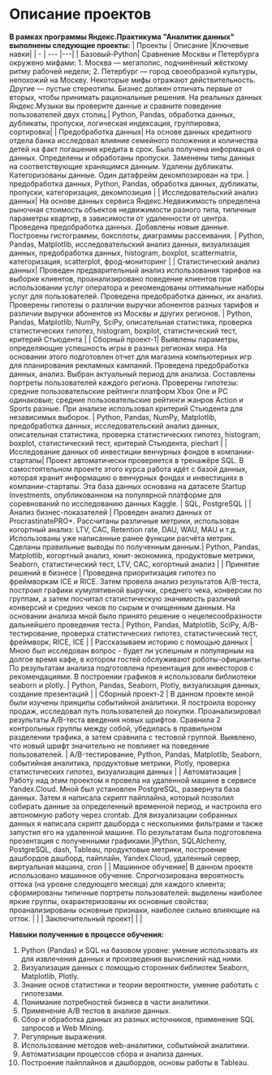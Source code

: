 # Описание проектов 
**В рамках программы Яндекс.Практикума "Аналитик данных" выполнены следующие проекты:**
| Проекты | Описание |Ключевые навки|
| - | --- |---|
| Базовый-Python| Сравнение Москвы и Петербурга окружено мифами: 1. Москва — мегаполис, подчинённый жёсткому ритму рабочей недели; 2. Петербург — город своеобразной культуры, непохожий на Москву. Некоторые мифы отражают действительность. Другие — пустые стереотипы. Бизнес должен отличать первые от вторых, чтобы принимать рациональные решения. На реальных данных Яндекс.Музыки вы проверите данные и сравните поведение пользователей двух столиц.|   Python, Pandas, обработка данных, дубликаты, пропуски, логическая индексация, группировка, сортировка|
| Предобработка данных| На основе данных кредитного отдела банка исследовал влияние семейного положения и количества детей на факт погашения кредита в срок. Была получена информация о данных. Определены и обработаны пропуски. Заменены типы данных на соответствующие хранящимся данным. Удалены дубликаты. Категоризованы данные. Один датафрейм декомпозирован на три. |  предобработка данных, Python, Pandas, обработка данных, дубликаты, пропуски, категоризация, декомпозиция   |
| Исследовательский анализ данных| На основе данных сервиса Яндекс.Недвижимость определена рыночная стоимость объектов недвижимости разного типа, типичные параметры квартир, в зависимости от удаленности от центра. Проведена предобработка данных. Добавлены новые данные. Построены гистограммы, боксплоты, диаграммы рассеивания. | Python, Pandas, Matplotlib, исследовательский анализ данных, визуализация данных, предобработка данных, histogram, boxplot, scattermatrix, категоризация, scatterplot,  фрод-мониторинг  |
| Статистический анализ данных| Проведен предварительный анализ использования тарифов на выборке клиентов, проанализировано поведение клиентов при использовании услуг оператора и рекомендованы оптимальные наборы услуг для пользователей. Проведена предобработка данных, их анализ. Проверены гипотезы о различии выручки абонентов разных тарифов и различии выручки абонентов из Москвы и других регионов. | Python, Pandas, Matplotlib, NumPy, SciPy, описательная статистика, проверка статистических гипотез, histogram, boxplot, статистический тест, критерий Стьюдента    |
| Сборный проект-1| Выявлены параметры, определяющие успешность игры в разных регионах мира. На основании этого подготовлен отчет для магазина компьютерных игр для планирования рекламных кампаний. Проведена предобработка данных, анализ. Выбран актуальный период для анализа. Составлены портреты пользователей каждого региона. Проверены гипотезы: средние пользовательские рейтинги платформ Xbox One и PC одинаковые; средние пользовательские рейтинги жанров Action и Sports разные. При анализе использовал критерий Стьюдента для независимых выборок. |  Python, Pandas, NumPy, Matplotlib, предобработка данных, исследовательский анализ данных, описательная статистика, проверка статистических гипотез, histogram, boxplot, статистический тест, критерий Стьюдента, piechart   |
| Исследование данных об инвестиции венчурных фондов в компании-стартапы|  Проект автоматически проверяется в тренажёре SQL. В самостоятельном проекте этого курса работа идёт с базой данных, которая хранит информацию о венчурных фондах и инвестициях в компании-стартапы. Эта база данных основана на датасете Startup Investments, опубликованном на популярной платформе для соревнований по исследованию данных Kaggle. |  SQL, PostgreSQL         |
| Анализ бизнес-показателей |  Проведен анализ данных от ProcrastinatePRO+. Рассчитаны различные метрики, использован когортный анализ: LTV, CAC, Retention rate, DAU, WAU, MAU и т.д. Использованы уже написанные ранее функции расчёта метрик. Сделаны правильные выводы по полученным данным.|   Python, Pandas, Matplotlib, когортный анализ, юнит-экономика, продуктовые метрики, Seaborn, статистический тест, LTV, CAC, когортный анализ  |
| Принятие решений в бизнесе | Проведена приоритизация гипотез по фреймворкам ICE и RICE. Затем провела анализ результатов A/B-теста, построил графики кумулятивной выручки, среднего чека, конверсии по группам, а затем посчитал статистическую значимость различий конверсий и средних чеков по сырым и очищенным данным. На основании анализа мной было принято решение о нецелесообразности дальнейшего проведения теста.|   Python, Pandas, Matplotlib, SciPy, A/B-тестирование, проверка статистических гипотез,  статистический тест, фреймворк, RICE, ICE   |
| Рассказываем историю с помощью данных | Мною был исследован вопрос - будет ли успешным и популярным на долгое время кафе, в котором гостей обслуживают роботы-официанты. По результатам анализа подготовлена презентация для инвесторов с рекомендациями. В построении графиков я использовали библиотеки seaborn и plotly. | Python, Pandas, Seaborn, Plotly, визуализация данных,  создание презентаций |
| Сборный проект-2 | В данном проекте мной были изучены принципы событийной аналитики. Я построила воронку продаж, исследовал путь пользователей до покупки. Проанализировал результаты A/B-теста введения новых шрифтов. Сравнила 2 контрольных группы между собой, убедилась в правильном разделении трафика, а затем сравнила с тестовой группой. Выявлено, что новый шрифт значительно не повлияет на поведение пользователей. |  A/B-тестирование, Python, Pandas, Matplotlib, Seaborn, событийная аналитика, продуктовые метрики, Plotly, проверка статистических гипотез, визуализация данных |
| Автоматизация |  Работу над этим проектом я провела на удаленной машине в сервисе Yandex.Cloud. Мной был установлен PostgreSQL, развернута база данных. Затем я написала скрипт пайплайна, который позволил собирать данные за определенный временной период, и настроила его автономную работу через crontab. Для визуализации собранных данных я написала скрипт дашборда с несколькими фильтрами и также запустил его на удаленной машине. По результатам была подготовлена презентация с полученными графиками.|Python, SQLAlchemy, PostgreSQL, dash, Tableau, продуктовые метрики, построение дашбордов дашборд, пайплайн, Yandex.Cloud, удаленный сервер, виртуальная машина, cron         |
| Машинное обучение| В данном проекте использовано машинное обучение. Спрогнозирована вероятность оттока (на уровне следующего месяца) для каждого клиента; сформированы типичные портреты пользователей: выделены наиболее яркие группы, охарактеризованы их основные свойства; проанализированы основные признаки, наиболее сильно влияющие на отток. |   |
| Заключительный проект|  |   |


**Навыки полученные в процессе обучения:**
1. Python (Pandas) и SQL на базовом уровне: умение использовать их для извлечения данных и произведения вычислений над ними.
2. Визуализация данных с помощью сторонних библиотек Seaborn, Matplotlib, Plotly.
3. Знание основ статистики и теории вероятности, умение работать с гипотезами.
4. Понимание потребностей бизнеса в части аналитики.
5. Применение А/В тестов в анализе данных.
6. Сбор и обработка данных из разных источников, применение SQL запросов и Web Mining.
7. Регулярные выражения.
8. Использование методов web-аналитики, событийной аналитики.
9. Автоматизации процессов сбора и анализа данных. 
10. Построение пайплайнов и дашбордов, основы работы в Tableau.

